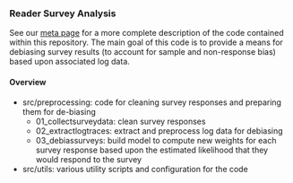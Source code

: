 ### Reader Survey Analysis

See our <a href="https://meta.wikimedia.org/wiki/Research:Characterizing_Wikipedia_Reader_Behaviour/Code">meta page</a> for a more complete description of the code contained within this repository.
The main goal of this code is to provide a means for debiasing survey results (to account for sample and non-response bias) based upon associated log data.

#### Overview
* src/preprocessing: code for cleaning survey responses and preparing them for de-biasing
    * 01_collectsurveydata: clean survey responses 
    * 02_extractlogtraces: extract and preprocess log data for debiasing
    * 03_debiassurveys: build model to compute new weights for each survey response based upon the estimated likelihood that they would respond to the survey
* src/utils: various utility scripts and configuration for the code
